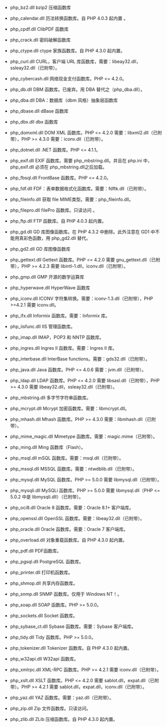 * php_bz2.dll   bzip2 压缩函数库 

* php_calendar.dll   历法转换函数库。自 PHP 4.0.3 起内置 。

* php_cpdf.dll   ClibPDF 函数库

* php_crack.dll   密码破解函数库

* php_ctype.dll   ctype 家族函数库。自 PHP 4.3.0 起内置。

* php_curl.dll   	CURL，客户端 URL 库函数库，需要：libeay32.dll，ssleay32.dll（已附带）。

* php_cybercash.dll   网络现金支付函数库。PHP <= 4.2.0。

* php_db.dll   DBM 函数库。已废弃。用 DBA 替代之（php_dba.dll）。

* php_dba.dll   DBA：数据库（dbm 风格）抽象层函数库

* php_dbase.dll   dBase 函数库

* php_dbx.dll   dbx 函数库

* php_domxml.dll   DOM XML 函数库。PHP <= 4.2.0 需要：libxml2.dll（已附带），PHP >= 4.3.0 需要：iconv.dll（已附带）。

* php_dotnet.dll   .NET 函数库。PHP <= 4.1.1。

* php_exif.dll   EXIF 函数库。需要 php_mbstring.dll。并且在 php.ini 中，php_exif.dll 必须在 php_mbstring.dll之后加载。  

* php_fbsql.dll   FrontBase 函数库。PHP <= 4.2.0。

* php_fdf.dll   FDF：表单数据格式化函数库。需要：fdftk.dll（已附带）。

* php_fileinfo.dll   获取 file MIME类型。需要：php_fileinfo.dll。

* php_filepro.dll   filePro 函数库。只读访问 。

* php_ftp.dll   FTP 函数库。自 PHP 4.0.3 起内置。

* php_gd.dll   GD 库图像函数库。在 PHP 4.3.2 中删除。此外注意在 GD1 中不能用真彩色函数，用 php_gd2.dll 替代。

* php_gd2.dll   GD 库图像函数库

* php_gettext.dll   Gettext 函数库。PHP <= 4.2.0 需要 gnu_gettext.dll（已附带），PHP >= 4.2.3 需要 libintl-1.dll，iconv.dll（已附带）。

* php_gmp.dll   GMP 开源的数学运算库

* php_hyperwave.dll   HyperWave 函数库

* php_iconv.dll   ICONV 字符集转换。需要：iconv-1.3.dll（已附带），PHP >=4.2.1 需要 iconv.dll。

* php_ifx.dll   Informix 函数库。需要：Informix 库。

* php_iisfunc.dll   IIS 管理函数库。

* php_imap.dll   IMAP，POP3 和 NNTP 函数库。

* php_ingres.dll   Ingres II 函数库。需要：Ingres II 库。

* php_interbase.dll   InterBase functions。需要：gds32.dll（已附带）。

* php_java.dll   Java 函数库。PHP <= 4.0.6 需要：jvm.dll（已附带）。

* php_ldap.dll	   LDAP 函数库。PHP <= 4.2.0 需要 libsasl.dll（已附带），PHP >= 4.3.0 需要 libeay32.dll，ssleay32.dll（已附带）。

* php_mbstring.dll   多字节字符串函数库。

* php_mcrypt.dll   Mcrypt 加密函数库。需要：libmcrypt.dll。

* php_mhash.dll   Mhash 函数库。PHP >= 4.3.0 需要：libmhash.dll（已附带）。

* php_mime_magic.dll   Mimetype 函数库。需要：magic.mime（已附带）。

* php_ming.dll   Ming 函数库（Flash）。

* php_msql.dll   mSQL 函数库。需要：msql.dll（已附带）。

* php_mssql.dll   MSSQL 函数库。需要：ntwdblib.dll（已附带）。

* php_mysql.dll   MySQL 函数库。PHP >= 5.0.0 需要 libmysql.dll（已附带）。

* php_mysqli.dll   MySQLi 函数库。PHP >= 5.0.0 需要 libmysql.dll（PHP <= 5.0.2 中是 libmysqli.dll）（已附带）。

* php_oci8.dll   Oracle 8 函数库。需要：Oracle 8.1+ 客户端库。

* php_openssl.dll   OpenSSL 函数库。需要：libeay32.dll（已附带）。

* php_oracle.dll   Oracle 函数库。需要：Oracle 7 客户端库。

* php_overload.dll   对象重载函数库。自 PHP 4.3.0 起内置。

* php_pdf.dll   PDF函数库。

* php_pgsql.dll   PostgreSQL 函数库。 

* php_printer.dll   打印机函数库。

* php_shmop.dll   共享内存函数库。

* php_snmp.dll   SNMP 函数库。仅用于 Windows NT！。

* php_soap.dll   SOAP 函数库。PHP >= 5.0.0。

* php_sockets.dll   Socket 函数库。

* php_sybase_ct.dll   Sybase 函数库。需要：Sybase 客户端库。

* php_tidy.dll   Tidy 函数库。PHP >= 5.0.0。

* php_tokenizer.dll   Tokenizer 函数库。自 PHP 4.3.0 起内置。

* php_w32api.dll   W32api 函数库。

* php_xmlrpc.dll   XML-RPC 函数库。PHP >= 4.2.1 需要 iconv.dll（已附带）。

* php_xslt.dll   XSLT 函数库。PHP <= 4.2.0 需要 sablot.dll，expat.dll（已附带）。PHP >= 4.2.1 需要 sablot.dll，expat.dll，iconv.dll（已附带）。  

* php_yaz.dll   YAZ 函数库。需要：yaz.dll（已附带）。

* php_zip.dll   Zip 文件函数库。只读访问。

* php_zlib.dll   ZLib 压缩函数库。自 PHP 4.3.0 起内置。

